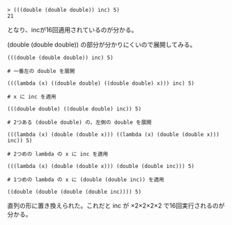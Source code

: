     > (((double (double double)) inc) 5)
    21

となり、incが16回適用されているのが分かる。

(double (double double)) の部分が分かりにくいので展開してみる。

    (((double (double double)) inc) 5)
    
    # 一番左の double を展開
    
    (((lambda (x) ((double double) ((double double) x))) inc) 5)
    
    # x に inc を適用
    
    (((double double) ((double double) inc)) 5)
    
    # 2つある (double double) の、左側の double を展開
    
    (((lambda (x) (double (double x))) ((lambda (x) (double (double x))) inc)) 5)
    
    # 2つめの lambda の x に inc を適用
    
    (((lambda (x) (double (double x))) (double (double inc))) 5)
    
    # 1つめの lambda の x に (double (double inc)) を適用
    
    ((double (double (double (double inc)))) 5)

直列の形に置き換えられた。これだと inc が ×2×2×2×2 で16回実行されるのが分かる。

